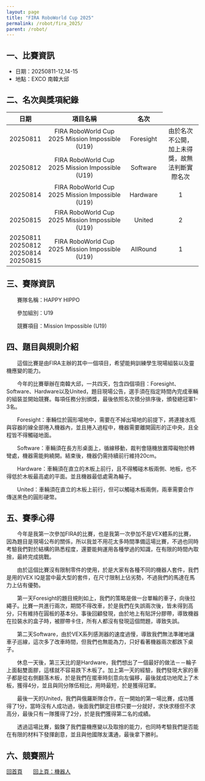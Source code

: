 ```yaml
---
layout: page
title: "FIRA RoboWorld Cup 2025"
permalink: /robot/fira_2025/
parent: /robot/
---
```

## 一、比賽資訊

- 日期：20250811-12,14-15
- 地點：EXCO 南韓大邱

## 二、名次與獎項紀錄

<table style="margin: auto; text-align: center; width: 100%;">
  <colgroup>
    <col style="width: 15%;">
    <col style="width: 45%;">
    <col style="width: 20%;">
    <col style="width: 20%;">
  </colgroup>
  <thead>
    <tr>
      <th>日期</th>
      <th>項目名稱</th>
      <th>名次</th>
    </tr>
  </thead>
  <tbody>
    <tr>
      <td>20250811</td>
      <td>FIRA RoboWorld Cup 2025 Mission Impossible (U19)</td>
      <td>Foresight</td>
      <td rowspan="2">由於名次不公開，加上未得獎，故無法判斷實際名次</td>
    </tr>
    <tr>
      <td>20250812</td>
      <td>FIRA RoboWorld Cup 2025 Mission Impossible (U19)</td>
      <td>Software</td>
    </tr>
    <tr>
      <td>20250814</td>
      <td>FIRA RoboWorld Cup 2025 Mission Impossible (U19)</td>
      <td>Hardware</td>
      <td>1</td>
    </tr>
    <tr>
      <td>20250815</td>
      <td>FIRA RoboWorld Cup 2025 Mission Impossible (U19)</td>
      <td>United</td>
      <td>2</td>
    </tr>
    <tr>
      <td>20250811 20250812 20250814 20250815</td>
      <td>FIRA RoboWorld Cup 2025 Mission Impossible (U19)</td>
      <td>AllRound</td>
      <td>1</td>
    </tr>
  </tbody>
</table>

## 三、賽隊資訊

　　賽隊名稱：HAPPY HIPPO

　　參加組別：U19

　　競賽項目：Mission Impossible (U19)

## 四、題目與規則介紹

　　這個比賽是由FIRA主辦的其中一個項目，希望能夠訓練學生現場組裝以及靈機應變的能力。

　　今年的比賽舉辦在南韓大邱，一共四天，包含四個項目：Foresight、Software、Hardware以及United，題目現場公告，選手須在指定時間內完成車輛的組裝並開始競賽。每項任務分別頒獎，最後依照名次積分排序後，頒發總冠軍1-3名。

　　Foresight：車輛位於圓形場地中，需要在不掉出場地的前提下，將連接水瓶與容器的線全部捲入機器內，並且捲入過程中，機器需要離開圓形的正中央，且全程皆不得觸碰地面。

　　Software：車輛須在長方形桌面上，循線移動，裁判會隨機放置障礙物於轉彎處，機器需能夠繞開。結束後，機器仍需持續前行維持20cm。

　　Hardware：車輛須在直立的木板上前行，且不得觸碰木板兩側、地板，也不得低於木板最高處的平面。並且機器最低處需為輪子。

　　United：車輛須在直立的木板上前行，但可以觸碰木板兩側，兩車需要合作傳送黑色的圓形硬幣。

## 五、賽季心得

　　今年是我第一次參加FIRA的比賽，也是我第一次參加不是VEX體系的比賽，因為題目是現場公布的關係，所以我並不用花太多時間準備這場比賽，不過也同時考驗我們對於結構的熟悉程度，還要能夠運用各種學過的知識，在有限的時間內取捨，最終完成挑戰。

　　由於這個比賽沒有限制零件的使用，於是大家有各種不同的機器人套件，我們是用的VEX IQ是當中最大型的套件，在尺寸限制上佔劣勢，不過我們的馬達在馬力上佔有優勢。

　　第一天Foresight的題目規則如上，我們的策略是做一台單輪的車子，向後拉繩子。比賽一共進行兩次，期間不得改車，於是我們在失誤兩次後，皆未得到高分，只有維持在圓板的基本分。事後回顧發現，由於地上有貼評分膠帶，導致機器在拉裝水的盒子時，被膠帶卡住，所有人都沒有發現這個問題，導致失誤。

　　第二天Software，由於VEX系列感測器的速度過慢，導致我們無法準確地讓車子巡線，這次多了改車時間，但我們也無能為力，只好看著機器兩次都跌下桌子。

　　休息一天後，第三天比的是Hardware，我們想出了一個最好的做法－－輪子上面黏雙面膠，這樣就不容易跌下木板了。加上第一天的經驗，我們發現大家的車子都是從右側翻落木板，於是我們在擺車時刻意向左偏移，最後就成功地爬上了木板，獲得4分，並且與同分隊伍相比，用時最短，於是獲得冠軍。

　　最後一天的United，我們與俄羅斯隊合作，在一開始的第一場比賽，成功獲得了1分，當時沒有人成功過，後面我們鎖定目標只要一分就好，求快求穩但不求高分，最後只有一隊獲得了2分，於是我們獲得第二名的成績。

　　透過這場比賽，鍛鍊了我們靈機應變以及取捨的能力，也同時考驗我們是否能在有限的材料下發揮創意，並且與他國隊友溝通，最後拿下勝利。

## 六、競賽照片

[回首頁](/activity_reflections/)　　[回上頁：機器人](/activity_reflections/robot/)
